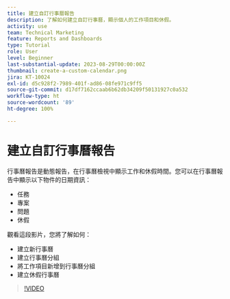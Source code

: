```yaml
---
title: 建立自訂行事曆報告
description: 了解如何建立自訂行事曆，顯示個人的工作項目和休假。
activity: use
team: Technical Marketing
feature: Reports and Dashboards
type: Tutorial
role: User
level: Beginner
last-substantial-update: 2023-08-29T00:00:00Z
thumbnail: create-a-custom-calendar.png
jira: KT-10024
exl-id: d5c928f2-7989-401f-ad86-08fe971c9ff5
source-git-commit: d17df7162ccaab6b62db34209f50131927c0a532
workflow-type: ht
source-wordcount: '89'
ht-degree: 100%

---
```


# 建立自訂行事曆報告

行事曆報告是動態報告，在行事曆檢視中顯示工作和休假時間。您可以在行事曆報告中顯示以下物件的日期資訊：

* 任務
* 專案
* 問題
* 休假

觀看這段影片，您將了解如何：

* 建立新行事曆
* 建立行事曆分組
* 將工作項目新增到行事曆分組
* 建立休假行事曆

>[!VIDEO](https://video.tv.adobe.com/v/3423482/?quality=12&learn=on&enablevpops)

